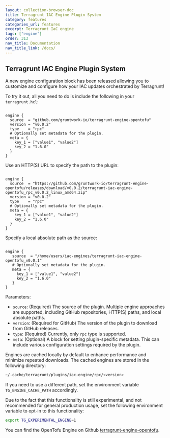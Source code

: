 ```yaml
---
layout: collection-browser-doc
title: Terragrunt IAC Engine Plugin System
category: features
categories_url: features
excerpt: Terragrunt IaC engine
tags: ["engine"]
order: 313
nav_title: Documentation
nav_title_link: /docs/
---
```


## Terragrunt IAC Engine Plugin System

A new engine configuration block has been released allowing you to customize and configure how your IAC updates orchestrated by Terragrunt!

To try it out, all you need to do is include the following in your `terragrunt.hcl`:

```hcl

engine {
  source  = "github.com/gruntwork-io/terragrunt-engine-opentofu"
  version = "v0.0.2"
  type    = "rpc"
  # Optionally set metadata for the plugin.
  meta = {
    key_1 = ["value1", "value2"]
    key_2 = "1.6.0"
  }
}

```

Use an HTTP(S) URL to specify the path to the plugin:

```hcl

engine {
  source  = "https://github.com/gruntwork-io/terragrunt-engine-opentofu/releases/download/v0.0.2/terragrunt-iac-engine-opentofu_rpc_v0.0.2_linux_amd64.zip"
  version = "v0.0.2"
  type    = "rpc"
  # Optionally set metadata for the plugin.
  meta = {
    key_1 = ["value1", "value2"]
    key_2 = "1.6.0"
  }
}

```

Specify a local absolute path as the source:

```hcl

engine {
   source  = "/home/users/iac-engines/terragrunt-iac-engine-opentofu_v0.0.1"
   # Optionally set metadata for the plugin.
   meta = { 
     key_1 = ["value1", "value2"]
     key_2 = "1.6.0"
   }
}

```

Parameters:

* `source`: (Required) The source of the plugin. Multiple engine approaches are supported, including GitHub repositories, HTTP(S) paths, and local absolute paths.
* `version`: (Required for GitHub) The version of the plugin to download from GitHub releases.
* `type`: (Required) Currently, only `rpc` type is supported.
* `meta`: (Optional) A block for setting plugin-specific metadata. This can include various configuration settings required by the plugin.


Engines are cached locally by default to enhance performance and minimize repeated downloads. 
The cached engines are stored in the following directory:

```sh
~/.cache/terragrunt/plugins/iac-engine/rpc/<version>
```

If you need to use a different path, set the environment variable `TG_ENGINE_CACHE_PATH` accordingly.

Due to the fact that this functionality is still experimental, and not recommended for general production usage, set the following environment variable to opt-in to this functionality:

```sh
export TG_EXPERIMENTAL_ENGINE=1
```

You can find the OpenTofu Engine on Github [terragrunt-engine-opentofu](https://github.com/gruntwork-io/terragrunt-engine-opentofu).
